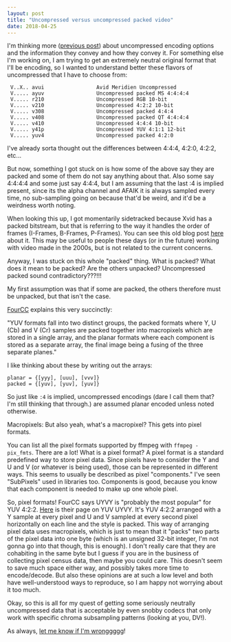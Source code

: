 ```yaml
---
layout: post
title: "Uncompressed versus uncompressed packed video"
date: 2018-04-25
---
```


I'm thinking more ([previous post](http://bits.ashleyblewer.com/blog/2018/04/03/exploring-codecs-and-data-streams/)) about uncompressed encoding options and the information they convey and how they convey it. For something else I'm working on, I am trying to get an extremely neutral original format that I'll be encoding, so I wanted to understand better these flavors of uncompressed that I have to choose from:


```
 V..X.. avui                 Avid Meridien Uncompressed
 V..... ayuv                 Uncompressed packed MS 4:4:4:4
 V..... r210                 Uncompressed RGB 10-bit
 V..... v210                 Uncompressed 4:2:2 10-bit
 V..... v308                 Uncompressed packed 4:4:4
 V..... v408                 Uncompressed packed QT 4:4:4:4
 V..... v410                 Uncompressed 4:4:4 10-bit
 V..... y41p                 Uncompressed YUV 4:1:1 12-bit
 V..... yuv4                 Uncompressed packed 4:2:0
```



I've already sorta thought out the differences between 4:4:4, 4:2:0, 4:2:2, etc... 

But now, something I got stuck on is how some of the above say they are packed and some of them do not say anything about that. Also some say 4:4:4:4 and some just say 4:4:4, but I am assuming that the last :4 is implied present, since its the alpha channel and AFAIK it is always sampled every time, no sub-sampling going on because that'd be weird, and it'd be a weirdness worth noting.

When looking this up, I got momentarily sidetracked because Xvid has a packed bitstream, but that is referring to the way it handles the order of frames (I-Frames, B-Frames, P-Frames). You can see this old blog post [here](http://itsjustonesandzeros.blogspot.com/2007/01/what-is-packed-bitstream.html) about it. This may be useful to people these days (or in the future) working with video made in the 2000s, but is not related to the current concerns.

Anyway, I was stuck on this whole "packed" thing. What is packed? What does it mean to be packed? Are the others unpacked? Uncompressed packed sound contradictory???!!!

My first assumption was that if some are packed, the others therefore must be unpacked, but that isn't the case. 

[FourCC](http://www.fourcc.org/yuv.php#Packed%20YUV%20Formats) explains this very succinctly:  

"YUV formats fall into two distinct groups, the packed formats where Y, U (Cb) and V (Cr) samples are packed together into macropixels which are stored in a single array, and the planar formats where each component is stored as a separate array, the final image being a fusing of the three separate planes."

I like thinking about these by writing out the arrays:  

```
planar = {[yyy], [uuu], [vvv]}  
packed = {[yuv], [yuv], [yuv]}
```

So just like `:4` is implied, uncompressed encodings (dare I call them that? I'm still thinking that through.) are assumed planar encoded unless noted otherwise. 

Macropixels: But also yeah, what's a macropixel? This gets into pixel formats.

You can list all the pixel formats supported by ffmpeg with `ffmpeg -pix_fmts`. There are a lot! What is a pixel format? A pixel format is a standard predefined way to store pixel data. Since pixels have to consider the Y and U and V (or whatever is being used), those can be represented in different ways. This seems to usually be described as pixel "components." I've seen "SubPixels" used in libraries too. Components is good, because you know that each component is needed to make up one whole pixel. 

So, pixel formats! FourCC says UYVY is "probably the most popular" for YUV 4:2:2. [Here](http://www.fourcc.org/pixel-format/yuv-uyvy/) is their page on YUV UYVY. It's YUV 4:2:2 arranged with a Y sample at every pixel and U and V sampled at every second pixel horizontally on each line and the style is packed. This way of arranging pixel data uses macropixels, which is just to mean that it "packs" two parts of the pixel data into one byte (which is an unsigned 32-bit integer, I'm not gonna go into that though, this is enough). I don't really care that they are cohabiting in the same byte but I guess if you are in the business of collecting pixel census data, then maybe you could care. This doesn't seem to save much space either way, and possibly takes more time to encode/decode. But also these opinions are at such a low level and both have well-understood ways to reproduce, so I am happy not worrying about it too much.

Okay, so this is all for my quest of getting some seriously neutrally uncompressed data that is acceptable by even snobby codecs that only work with specific chroma subsampling patterns (looking at you, DV!).

As always, [let me know if I'm wronggggg](https://twitter.com/ablwr)!
